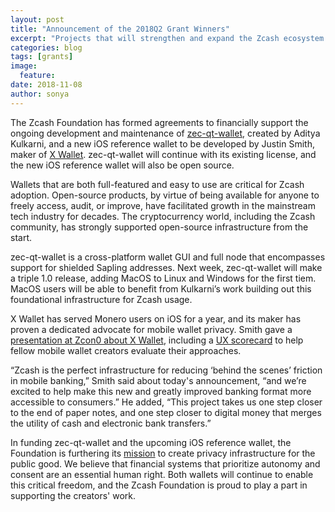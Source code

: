 ```yaml
---
layout: post
title: "Announcement of the 2018Q2 Grant Winners"
excerpt: "Projects that will strengthen and expand the Zcash ecosystem in the coming months and years."
categories: blog
tags: [grants]
image:
  feature:
date: 2018-11-08
author: sonya
---
```


The Zcash Foundation has formed agreements to financially support the ongoing development and maintenance of [zec-qt-wallet](https://github.com/adityapk00/zec-qt-wallet), created by Aditya Kulkarni, and a new iOS reference wallet to be developed by Justin Smith, maker of [X Wallet](https://xwallet.tech/). zec-qt-wallet will continue with its existing license, and the new iOS reference wallet will also be open source.

Wallets that are both full-featured and easy to use are critical for Zcash adoption. Open-source products, by virtue of being available for anyone to freely access, audit, or improve, have facilitated growth in the mainstream tech industry for decades. The cryptocurrency world, including the Zcash community, has strongly supported open-source infrastructure from the start.

zec-qt-wallet is a cross-platform wallet GUI and full node that encompasses support for shielded Sapling addresses. Next week, zec-qt-wallet will make a triple 1.0 release, adding MacOS to Linux and Windows for the first tiem. MacOS users will be able to benefit from Kulkarni’s work building out this foundational infrastructure for Zcash usage.

X Wallet has served Monero users on iOS for a year, and its maker has proven a dedicated advocate for mobile wallet privacy. Smith gave a [presentation at Zcon0 about X Wallet](https://www.youtube.com/watch?v=4buh1quMbr4&list=PL40dyJ0UYTLK507afWUMgzUYeh-i4qQWS&index=15), including a [UX scorecard](https://jsmith.website/static/pub/scorecard.pdf) to help fellow mobile wallet creators evaluate their approaches.

“Zcash is the perfect infrastructure for reducing ‘behind the scenes’ friction in mobile banking,” Smith said about today's announcement, “and we’re excited to help make this new and greatly improved banking format more accessible to consumers.” He added, “This project takes us one step closer to the end of paper notes, and one step closer to digital money that merges the utility of cash and electronic bank transfers.” 

In funding zec-qt-wallet and the upcoming iOS reference wallet, the Foundation is furthering its [mission](https://github.com/ZcashFoundation/ZcashFoundation/blob/master/MISSION.md) to create privacy infrastructure for the public good. We believe that financial systems that prioritize autonomy and consent are an essential human right. Both wallets will continue to enable this critical freedom, and the Zcash Foundation is proud to play a part in supporting the creators' work.
